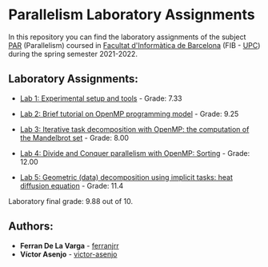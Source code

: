 # Parallelism Laboratory Assignments
In this repository you can find the laboratory assignments of the subject [PAR](https://www.fib.upc.edu/ca/estudis/graus/grau-en-enginyeria-informatica/pla-destudis/assignatures/PAR) (Parallelism) coursed in [Facultat d'Informàtica de Barcelona](https://www.fib.upc.edu) (FIB - [UPC](http://www.upc.edu/ca)) during the spring semester 2021-2022.

## Laboratory Assignments:

* [Lab 1: Experimental setup and tools](https://github.com/ferranjrr/Parallelism-Laboratory-Assignments/tree/main/Lab%201:%20Experimental%20setup%20and%20tools) - Grade: 7.33

* [Lab 2: Brief tutorial on OpenMP programming model](https://github.com/ferranjrr/Parallelism-Laboratory-Assignments/tree/main/Lab%202:%20Brief%20tutorial%20on%20OpenMP%20programming%20model) - Grade: 9.25

* [Lab 3: Iterative task decomposition with OpenMP: the computation of the Mandelbrot set](https://github.com/ferranjrr/Parallelism-Laboratory-Assignments/tree/main/Lab%203:%20Iterative%20task%20decomposition%20with%20OpenMP:%20the%20computation%20of%20the%20Mandelbrot%20set) - Grade: 8.00

* [Lab 4: Divide and Conquer parallelism with OpenMP: Sorting](https://github.com/ferranjrr/Parallelism-Laboratory-Assignments/tree/main/Lab%204:%20Divide%20and%20Conquer%20parallelism%20with%20OpenMP:%20Sorting) - Grade: 12.00

* [Lab 5: Geometric (data) decomposition using implicit tasks: heat diffusion equation](https://github.com/ferranjrr/Parallelism-Laboratory-Assignments/tree/main/Lab%205:%20Geometric%20(data)%20decomposition%20using%20implicit%20tasks:%20heat%20diffusion%20equation) - Grade: 11.4

Laboratory final grade: 9.88 out of 10.

## Authors:

* **Ferran De La Varga** - [ferranjrr](https://github.com/ferranjrr)
* **Víctor Asenjo** - [victor-asenjo](https://github.com/victor-asenjo)
